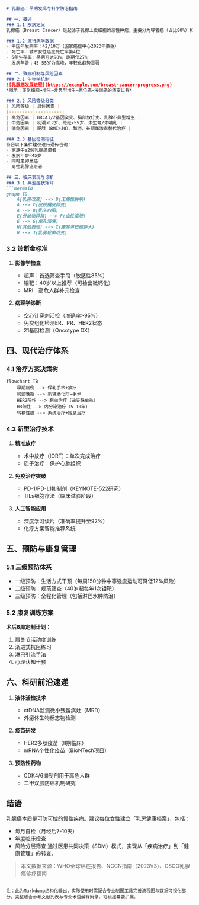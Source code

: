 

```markdown
# 乳腺癌：早期发现与科学防治指南

## 一、概述
### 1.1 疾病定义
乳腺癌（Breast Cancer）是起源于乳腺上皮细胞的恶性肿瘤，主要分为导管癌（占比80%）和小叶癌两大类。2020年全球癌症统计数据显示，乳腺癌已超越肺癌成为全球发病率最高的癌症，年新增病例达226万例。

### 1.2 流行病学数据
- 中国年发病率：42/10万（国家癌症中心2023年数据）
- 死亡率：城市女性癌症死亡率第4位
- 5年生存率：早期可达98%，晚期仅27%
- 发病年龄：45-55岁为高峰，年轻化趋势显著

## 二、致病机制与风险因素
### 2.1 生物学机制
![乳腺癌发展进程](https://example.com/breast-cancer-progress.png)
*图示：正常细胞→增生→非典型增生→原位癌→浸润癌的演变过程*

### 2.2 风险等级分类
| 风险等级 | 具体因素 |
|---------|----------|
| 高危因素 | BRCA1/2基因突变、胸部放疗史、乳腺不典型增生 |
| 中危因素 | 初潮<12岁、绝经>55岁、未生育/未哺乳 |
| 低危因素 | 肥胖（BMI>30）、酗酒、长期雌激素替代治疗 |

### 2.3 基因检测指征
符合以下条件建议进行遗传咨询：
- 家族中≥2例乳腺癌患者
- 发病年龄<45岁
- 同时患卵巢癌
- 男性乳腺癌患者

## 三、临床表现与诊断
### 3.1 典型症状矩阵
```mermaid
graph TD
    A[乳房改变] --> B(无痛性肿块)
    A --> C(皮肤橘皮样变)
    A --> D(乳头内陷)
    E[分泌物异常] --> F(血性溢液)
    E --> G(单孔溢液)
    H[其他表现] --> I(腋窝淋巴结肿大)
    H --> J(乳房轮廓改变)
```

### 3.2 诊断金标准
1. **影像学检查**
   - 超声：首选筛查手段（敏感性85%）
   - 钼靶：40岁以上推荐（可检出微钙化）
   - MRI：高危人群补充检查

2. **病理学诊断**
   - 空心针穿刺活检（准确率>95%）
   - 免疫组化检测ER、PR、HER2状态
   - 21基因检测（Oncotype DX）

## 四、现代治疗体系
### 4.1 治疗方案决策树
```mermaid
flowchart TB
    早期病例 --> 保乳手术+放疗
    局部晚期 --> 新辅助化疗→手术
    HER2阳性 --> 靶向治疗（曲妥珠单抗）
    HR阳性 --> 内分泌治疗（5-10年）
    转移性癌 --> 系统治疗+姑息治疗
```

### 4.2 新型治疗技术
1. **精准放疗**
   - 术中放疗（IORT）：单次完成治疗
   - 质子治疗：保护心肺组织

2. **免疫治疗突破**
   - PD-1/PD-L1抑制剂（KEYNOTE-522研究）
   - TILs细胞疗法（临床试验阶段）

3. **人工智能应用**
   - 深度学习读片（准确率提升至92%）
   - 化疗方案智能推荐系统

## 五、预防与康复管理
### 5.1 三级预防体系
- 一级预防：生活方式干预（每周150分钟中等强度运动可降低12%风险）
- 二级预防：规范筛查（40岁起每年1次钼靶）
- 三级预防：全程化管理（包括淋巴水肿防治）

### 5.2 康复训练方案
**术后6周定制计划：**
1. 肩关节活动度训练
2. 渐进式抗阻练习
3. 淋巴引流手法
4. 心理认知干预

## 六、科研前沿速递
1. **液体活检技术**
   - ctDNA监测微小残留病灶（MRD）
   - 外泌体生物标志物检测

2. **疫苗研发**
   - HER2多肽疫苗（Ⅱ期临床）
   - mRNA个性化疫苗（BioNTech项目）

3. **预防性药物**
   - CDK4/6抑制剂用于高危人群
   - 二甲双胍防癌机制研究

## 结语
乳腺癌本质是可防可控的慢性疾病。建议每位女性建立「乳房健康档案」，包括：
- 每月自检（月经后7-10天）
- 年度临床检查
- 风险分层筛查
通过医患共同决策（SDM）模式，实现从「疾病治疗」到「健康管理」的转变。

> 本文数据来源：WHO全球癌症报告、NCCN指南（2023V3）、CSCO乳腺癌诊疗指南
```

注：此为Markdump结构化输出，实际使用时需配合专业制图工具完善流程图与数据可视化部分。完整版含参考文献列表与专业术语解释附录，可根据需要扩展。
